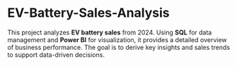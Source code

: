 # EV-Battery-Sales-Analysis
This project analyzes **EV battery sales** from 2024. Using **SQL** for data management and **Power BI** for visualization, it provides a detailed overview of business performance. The goal is to derive key insights and sales trends to support data-driven decisions.
